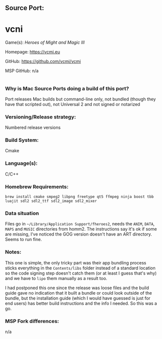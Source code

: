 ## Source Port:
# vcni

Game(s): *Heroes of Might and Magic III*

Homepage: https://vcmi.eu

GitHub: https://github.com/vcmi/vcmi

MSP GitHub: n/a

#
### Why is Mac Source Ports doing a build of this port?
Port releases Mac builds but command-line only, not bundled (though they have that scripted out), not Universal 2 and not signed or notarized

### Versioning/Release strategy:
Numbered release versions

### Build System: 
Cmake

### Language(s):
C/C++

### Homebrew Requirements:

```
brew install cmake smpeg2 libpng freetype qt5 ffmpeg ninja boost tbb luajit sdl2 sdl2_ttf sdl2_image sdl2_mixer
```

### Data situation
Files go in `~/Library/Application Support/fheroes2`, needs the `ANIM`, `DATA`, `MAPS` and `MUSIC` directories from homm2. The instructions say it's ok if some are missing, I've noticed the GOG version doesn't have an ART directory. Seems to run fine. 

### Notes:
This one is simple, the only tricky part was their app bundling process sticks everything in the `Contents/libs` folder instead of a standard location so the code signing step doesn't catch them (or at least I guess that's why) and we have to `lipo` them manually as a result too. 

I had postponed this one since the release was loose files and the build guide gave no indication that it built a bundle or could look outside of the bundle, but the installation guide (which I would have guessed is just for end users) has better build instructions and the info I needed. So this was a go.

### MSP Fork differences:
n/a